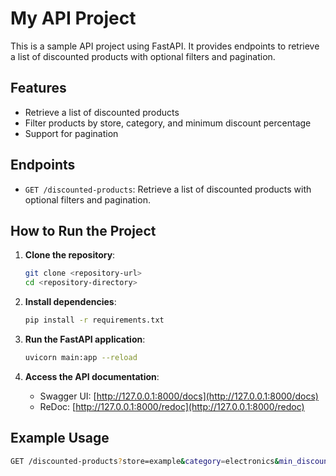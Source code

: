 # My API Project

This is a sample API project using FastAPI. It provides endpoints to retrieve a list of discounted products with optional filters and pagination.

## Features

- Retrieve a list of discounted products
- Filter products by store, category, and minimum discount percentage
- Support for pagination

## Endpoints

- `GET /discounted-products`: Retrieve a list of discounted products with optional filters and pagination.

## How to Run the Project

1. **Clone the repository**:
    ```sh
    git clone <repository-url>
    cd <repository-directory>
    ```

2. **Install dependencies**:
    ```sh
    pip install -r requirements.txt
    ```

3. **Run the FastAPI application**:
    ```sh
    uvicorn main:app --reload
    ```

4. **Access the API documentation**:
    - Swagger UI: [http://127.0.0.1:8000/docs](http://127.0.0.1:8000/docs)
    - ReDoc: [http://127.0.0.1:8000/redoc](http://127.0.0.1:8000/redoc)

## Example Usage

```sh
GET /discounted-products?store=example&category=electronics&min_discount=10&skip=0&limit=10